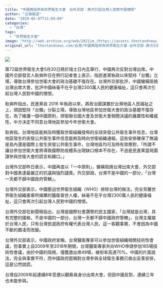 ```yaml
---
title: "中國再阻參與世界衛生大會　台外交部：再次引起台灣人民對中國憎恨"
author: "立場報道"
date: "2019-05-07T11:09:00"
categories:
  - "台灣"
tags:
  - "世界衛生大會"
image: "http://web.archive.org/web/2021im_/https://assets.thestandnews.com/media/photos/china-04_twwjL.png"
original_url: "thestandnews.com/台灣/中國再阻參與世界衛生大會-台外交部-再次引起台灣人民對中國憎恨"
---
```

![](http://web.archive.org/web/2021im_/https://assets.thestandnews.com/media/photos/china-04_twwjL.png)

第72屆世界衛生大會5月20日將於瑞士日內瓦舉行，中國再次反對台灣出席。中國外交部發言人耿爽昨日在例行記者會上表示，指民進黨執政以來堅持「台獨」立場，導致台灣參加世衛大會的政治基礎不復存在。台灣外交部批評，中國蠻橫阻撓台灣出席大會，批評中國絲毫不在乎台灣2300萬人民的健康福祉，這只會再次引起台灣人民對中國的憎恨。

耿爽昨指出，民進黨自 2016 年執政以來，將政治圖謀置於台灣地區人民福祉之上，頑固堅持「台獨」分裂立場，導致台灣地區參加世衛大會的政治基礎不復存在，為了維護一個中國原則，捍衛聯合國大會及世衛大會相關決議的嚴肅性和權威性，中方決定不同意台灣地區參加今年世衛大會。

耿爽指，台灣地區能夠及時獲取世衛組織發佈的全球突發公共衛生事件信息，台灣地區發生的突發公共衛生事件信息能夠及時向世衛組織通報。這些安排確保了無論是島內還是國際上發生突發公共衛生事件，台灣地區均可及時有效應對，「所謂不讓台參加世衛大會將導致國際防疫體系出現缺口根本不存在，不過是民進黨當局圖謀參與世衛大會的謊言和藉口。」

台灣外交部昨日表示，中國再度以「一中原則」，蠻橫阻撓台灣出席大會，外交部對中國表達最嚴正的抗議與強烈譴責。外交部說，台灣不是中國的一部分，「台灣一天都不歸中國政府管轄」。

台灣外交部表示，中國壓迫世界衛生組織（WHO）排除台灣的做法，完全背離世界衛生組織憲章所揭櫫的醫衛普世人權，絲毫不在乎台灣2300萬人民的健康福祉，這只會再次引起台灣人民對中國的憎恨。

台灣外交部在新聞稿指出，台灣是國際社會讚譽的民主國家，「台灣就是台灣，具有完整的國格，不是中國的一部分，台灣一天都不歸中國政府管轄」，台灣主權屬於台灣人民，只有台灣民選政府有權代表台灣人民，這一客觀事實，不會因為中國不斷的霸凌而改變。

台灣外交部表示，中國政府宣稱，台灣醫衛專家可以參加世衛組織相關技術性會議，但事實上自2009年至2018年期間，台灣醫衛專家共向WHO申請參加165場技術性會議，由於中國的阻撓，僅獲邀出席49場，被拒率高達70%。中國的片面說法，完全與事實不符，而中國政府誑稱對台灣參與全球衛生事務已做出妥善安排，這是公然說謊。

台灣自2009年起連續8年受邀以觀察員身分出席大會，但因中國反對，連績三年也未能參與。